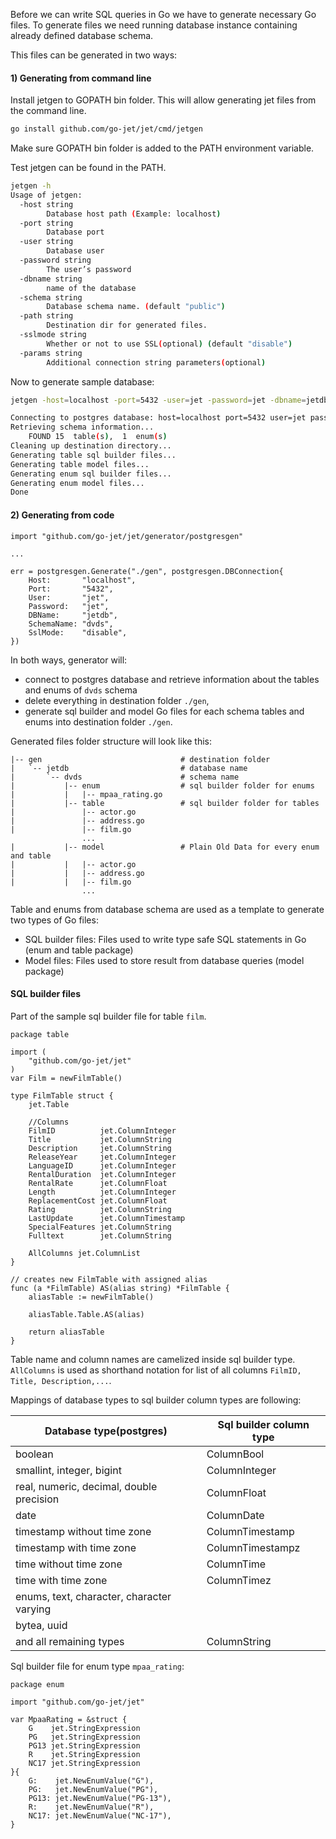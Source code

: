 
Before we can write SQL queries in Go we have to generate necessary Go files. 
To generate files we need running database instance containing already defined database schema. 

This files can be generated in two ways:

#### 1) Generating from command line

Install jetgen to GOPATH bin folder. This will allow generating jet files from the command line.

```sh
go install github.com/go-jet/jet/cmd/jetgen
```

Make sure GOPATH bin folder is added to the PATH environment variable.

Test jetgen can be found in the PATH.
```sh
jetgen -h
Usage of jetgen:
  -host string
    	Database host path (Example: localhost)
  -port string
    	Database port
  -user string
        Database user
  -password string
    	The user’s password
  -dbname string
    	name of the database
  -schema string
    	Database schema name. (default "public")
  -path string
    	Destination dir for generated files.
  -sslmode string
    	Whether or not to use SSL(optional) (default "disable")
  -params string
    	Additional connection string parameters(optional)
```

Now to generate sample database:
```sh
jetgen -host=localhost -port=5432 -user=jet -password=jet -dbname=jetdb -schema dvds -path ./gen
```
```sh
Connecting to postgres database: host=localhost port=5432 user=jet password=jet dbname=jetdb sslmode=disable 
Retrieving schema information...
	FOUND 15  table(s),  1  enum(s)
Cleaning up destination directory...
Generating table sql builder files...
Generating table model files...
Generating enum sql builder files...
Generating enum model files...
Done
```
#### 2) Generating from code

```
import "github.com/go-jet/jet/generator/postgresgen"

...

err = postgresgen.Generate("./gen", postgresgen.DBConnection{
    Host:       "localhost",
    Port:       "5432",
    User:       "jet",
    Password:   "jet",
    DBName:     "jetdb",
    SchemaName: "dvds",
    SslMode:    "disable",
})
```

In both ways, generator will:  
- connect to postgres database and retrieve information about the tables and enums of `dvds` schema
- delete everything in destination folder `./gen`,   
- generate sql builder and model Go files for each schema tables and enums into destination folder `./gen`.  

Generated files folder structure will look like this:
```
|-- gen                               # destination folder
|   `-- jetdb                         # database name
|       `-- dvds                      # schema name
|           |-- enum                  # sql builder folder for enums
|           |   |-- mpaa_rating.go
|           |-- table                 # sql builder folder for tables
|               |-- actor.go
|               |-- address.go
|               |-- film.go
                ...
|           |-- model                 # Plain Old Data for every enum and table
|           |   |-- actor.go
|           |   |-- address.go
|           |   |-- film.go
                ...

```

Table and enums from database schema are used as a template to generate two types of Go files:
* SQL builder files: Files used to write type safe SQL statements in Go (enum and table package)
* Model files: Files used to store result from database queries (model package)

#### SQL builder files
Part of the sample sql builder file for table `film`. 

```
package table

import (
	"github.com/go-jet/jet"
)
var Film = newFilmTable()

type FilmTable struct {
	jet.Table

	//Columns
	FilmID          jet.ColumnInteger
	Title           jet.ColumnString
	Description     jet.ColumnString
	ReleaseYear     jet.ColumnInteger
	LanguageID      jet.ColumnInteger
	RentalDuration  jet.ColumnInteger
	RentalRate      jet.ColumnFloat
	Length          jet.ColumnInteger
	ReplacementCost jet.ColumnFloat
	Rating          jet.ColumnString
	LastUpdate      jet.ColumnTimestamp
	SpecialFeatures jet.ColumnString
	Fulltext        jet.ColumnString

	AllColumns jet.ColumnList
}

// creates new FilmTable with assigned alias
func (a *FilmTable) AS(alias string) *FilmTable {
	aliasTable := newFilmTable()

	aliasTable.Table.AS(alias)

	return aliasTable
}
```
Table name and column names are camelized inside sql builder type.
`AllColumns` is used as shorthand notation for list of all columns `FilmID, Title, Description,...`.

Mappings of database types to sql builder column types are following:

| Database type(postgres)                         | Sql builder column type                                            |
| ----------------------------------------------- | -------------------------------------------------- |
| boolean                                         |  ColumnBool                                        |
| smallint, integer, bigint                       |  ColumnInteger                                     |
| real, numeric, decimal, double precision        |  ColumnFloat                                       |
| date                                            |  ColumnDate                                        |
| timestamp without time zone                     |  ColumnTimestamp                                   |
| timestamp with time zone                        |  ColumnTimestampz                                  |
| time without time zone                          |  ColumnTime                                        |
| time with time zone                             |  ColumnTimez                                       |
| enums, text, character, character varying       |                                                    |
| bytea, uuid                                     |                                                    |
| and all remaining types                         |  ColumnString                                      |

Sql builder file for enum type `mpaa_rating`:
```
package enum

import "github.com/go-jet/jet"

var MpaaRating = &struct {
	G    jet.StringExpression
	PG   jet.StringExpression
	PG13 jet.StringExpression
	R    jet.StringExpression
	NC17 jet.StringExpression
}{
	G:    jet.NewEnumValue("G"),
	PG:   jet.NewEnumValue("PG"),
	PG13: jet.NewEnumValue("PG-13"),
	R:    jet.NewEnumValue("R"),
	NC17: jet.NewEnumValue("NC-17"),
}

```

